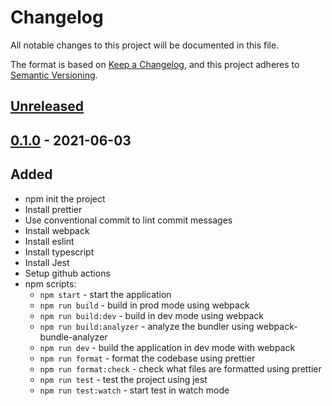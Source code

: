 # Changelog

All notable changes to this project will be documented in this file.

The format is based on [Keep a Changelog](https://keepachangelog.com/en/1.0.0/),
and this project adheres to [Semantic Versioning](https://semver.org/spec/v2.0.0.html).

## [Unreleased]

## [0.1.0] - 2021-06-03

## Added

-   npm init the project
-   Install prettier
-   Use conventional commit to lint commit messages
-   Install webpack
-   Install eslint
-   Install typescript
-   Install Jest
-   Setup github actions
-   npm scripts:
    -   `npm start` - start the application
    -   `npm run build` - build in prod mode using webpack
    -   `npm run build:dev` - build in dev mode using webpack
    -   `npm run build:analyzer` - analyze the bundler using webpack-bundle-analyzer
    -   `npm run dev` - build the application in dev mode with webpack
    -   `npm run format` - format the codebase using prettier
    -   `npm run format:check` - check what files are formatted using prettier
    -   `npm run test` - test the project using jest
    -   `npm run test:watch` - start test in watch mode

[unreleased]: https://github.com/theFiero/subtitle-finder/compare/v0.1.0...HEAD
[0.1.0]: https://github.com/theFiero/subtitle-finder/tag/v0.1.0
